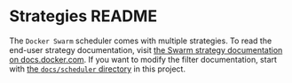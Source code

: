 # Strategies README

The `Docker Swarm` scheduler comes with multiple strategies.  To read the
end-user strategy documentation, visit [the Swarm strategy documentation on
docs.docker.com](https://docs.docker.com/swarm/scheduler/strategy/). If you want
to modify the filter documentation, start with [the `docs/scheduler`
directory](https://github.com/git-jiby-me/swarm/blob/master/docs/scheduler/index.md)
in this project.
